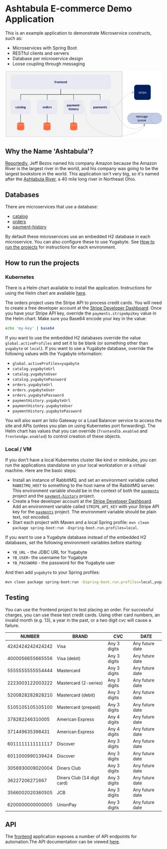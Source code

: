 
# Ashtabula E-commerce Demo Application

This is an example application to demonstrate Microservice constructs, such as:

- Microservices with Spring Boot
- RESTful clients and servers
- Database per microservice design
- Loose coupling through messaging

![Architecture](images/ashtabula-architecture.png)

## Why the Name 'Ashtabula'?

[Reportedly](https://www.businessinsider.com/amazon-jeff-bezos-chose-company-name-2018-5), Jeff Bezos named his company Amazon because the Amazon River is the largest river in the world, and his company was going to be the largest bookstore in the world. This application isn't very big, so it's named after the [Ashtabula River](https://en.wikipedia.org/wiki/Ashtabula_River), a 40 mile long river in Northeast Ohio.

## Databases
There are microservices that use a database:
- [catalog](catalog)
- [orders](orders)
- [payment-history](payment-history)

By default these microservices use an embedded H2 database in each microservice. You can also configure these to use Yugabyte. See [How to run the projects](#how-to-run-the-projects) for instructions for each environment.

## How to run the projects

### Kubernetes

There is a Helm chart available to install the application. Instructions for using the Helm chart are available [here](https://btjimerson.github.io/btjimerson-charts/).

The orders project uses the Stripe API to process credit cards. You will need to create a free developer account at the [Stripe Developer Dashboard](https://dashboard.stripe.com/register). Once you have your Stripe API key, override the `payments.stripeApiKey` value in the Helm chart. Make sure you Base64 encode your key in the value:
```bash
echo 'my-key' | base64
```
If you want to use the embedded H2 databases override the value `global.activeProfiles` and set it to be blank (or something other than `yugabyte` or `local`). If you want to use a Yugabyte database, override the following values with the Yugabyte information:
 * `global.activeProfiles=yugabyte`
 * `catalog.yugabyteUrl`
 * `catalog.yugabyteUser`
 * `catalog.yugabytePassword`
 * `orders.yugabyteUrl`
 * `orders.yugabyteUser`
 * `orders.yugabytePassword`
 * `paymentHistory.yugabyteUrl`
 * `paymentHistory.yugabyteUser`
 * `paymentHistory.yugabytePassword`

You will also want an Istio Gateway or a Load Balancer service to access the site and APIs (unless you plan on using Kubernetes port forwarding). The Helm chart has values that you can override (`frontendlb.enabled` and `frontendgw.enabled`) to control creation of these objects.

### Local / VM

If you don't have a local Kubernetes cluster like kind or minikube, you can run the applications standalone on your local workstation or a virtual machine. Here are the basic steps:

- Install an instance of RabbitMQ, and set an environment variable called `RABBITMQ_HOST` to something to the host name of the RabbitMQ server. This environment variable should be in the context of both the [`payments`](payments) project and the [`payment-history`](payment-history) project.
- Create a free developer account at the [Stripe Developer Dashboard](https://dashboard.stripe.com/register). Add an environment variable called `STRIPE_API_KEY` with your Stripe API key for the [`payments`](payments) project. The environment variable should be plain text, not encoded.
- Start each project with Maven and a local Spring profile: `mvn clean package spring-boot:run -Dspring-boot.run.profiles=local`.

If you want to use a Yugabyte database instead of the embedded H2 databases, set the following environment variables before starting:
- `YB_URL` - the JDBC URL for Yugabyte
- `YB_USER`- the username for Yugabyte
- `YB_PASSWORD` - the password for the Yugabyte user

And then add `yugabyte` to your Spring profiles:

```bash
mvn clean package spring-boot:run -Dspring-boot.run.profiles=local,yugabyte
```

## Testing

You can use the frontend project to test placing an order. For successful charges, you can use these test credit cards. Using other card numbers, an invalid month (e.g. 13), a year in the past, or a two digit cvc will cause a failure.

| NUMBER           | BRAND                       | CVC          | DATE            |
|------------------|-----------------------------|--------------|-----------------|
| 4242424242424242 | Visa                        | Any 3 digits | Any future date |
| 4000056655665556 | Visa (debit)                | Any 3 digits | Any future date |
| 5555555555554444 | Mastercard                  | Any 3 digits | Any future date |
| 2223003122003222 | Mastercard (2-series)       | Any 3 digits | Any future date |
| 5200828282828210 | Mastercard (debit)          | Any 3 digits | Any future date |
| 5105105105105100 | Mastercard (prepaid)        | Any 3 digits | Any future date |
| 378282246310005  | American Express            | Any 4 digits | Any future date |
| 371449635398431  | American Express            | Any 4 digits | Any future date |
| 6011111111111117 | Discover                    | Any 3 digits | Any future date |
| 6011000990139424 | Discover                    | Any 3 digits | Any future date |
| 3056930009020004 | Diners Club                 | Any 3 digits | Any future date |
| 36227206271667   | Diners Club (14 digit card) | Any 3 digits | Any future date |
| 3566002020360505 | JCB                         | Any 3 digits | Any future date |
| 6200000000000005 | UnionPay                    | Any 3 digits | Any future date |

## API
The [frontend](frontend) application exposes a number of API endpoints for automation\.The API documentation can be viewed [here](https://documenter.getpostman.com/view/1749839/UVyxQtit).


